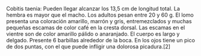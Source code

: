 Cobitis taenia: Pueden llegar alcanzar los 13,5 cm de longitud total. La hembra es mayor que el macho. Los adultos pesan entre 20 y 60 g. El lomo presenta una coloración amarillo, marrón y gris, entremezclados y muchas pequeñas escamas de color café en la cresta dorsal. Las escamas en el vientre son de color amarillo pálido o anaranjado. El cuerpo es largo y delgado. Presente 6 barbillas alrededor de la boca. En los ojos tiene un pico de dos puntas, con el que puede infligir una dolorosa picadura.[2]​
